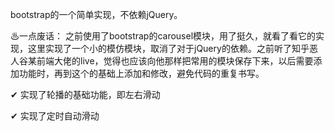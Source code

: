 bootstrap的一个简单实现，不依赖jQuery。

♨一点废话：
之前使用了bootstrap的carousel模块，用了挺久，就看了看它的实现，这里实现了一个小的模仿模块，取消了对于jQuery的依赖。之前听了知乎恶人谷某前端大佬的live，觉得也应该向他那样把常用的模块保存下来，以后需要添加功能时，再到这个的基础上添加和修改，避免代码的重复书写。


✔ 实现了轮播的基础功能，即左右滑动

✔ 实现了定时自动滑动